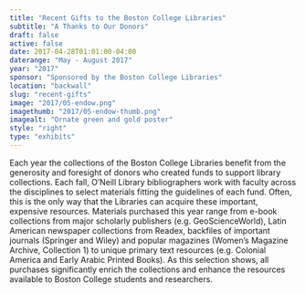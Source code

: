 ```yaml
---
title: "Recent Gifts to the Boston College Libraries"
subtitle: "A Thanks to Our Donors"
draft: false
active: false
date: 2017-04-28T01:01:00-04:00
daterange: "May - August 2017"
year: "2017"
sponsor: "Sponsored by the Boston College Libraries"
location: "backwall"
slug: "recent-gifts"
image: "2017/05-endow.png"
imagethumb: "2017/05-endow-thumb.png"
imagealt: "Ornate green and gold poster"
style: "right"
type: "exhibits"
---
```


Each year the collections of the Boston College Libraries benefit from the generosity and foresight of donors who created funds to support library collections.  Each fall, O’Neill Library bibliographers work with faculty across the disciplines to select materials fitting the guidelines of each fund. Often, this is the only way that the Libraries can acquire these important, expensive resources.  Materials purchased this year range from e-book collections from major scholarly publishers (e.g. GeoScienceWorld), Latin American newspaper collections from Readex, backfiles of important journals (Springer and Wiley) and popular magazines (Women’s Magazine Archive, Collection 1) to unique primary text resources (e.g. Colonial America and Early Arabic Printed Books). As this selection shows, all purchases significantly enrich the collections and enhance the resources available to Boston College students and researchers.
